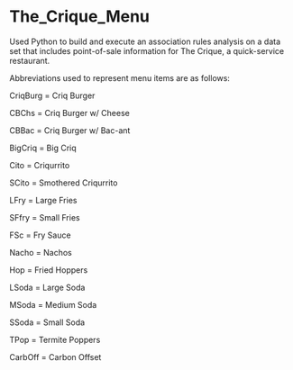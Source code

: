 # The_Crique_Menu
Used Python to build and execute an association rules analysis on a data set that includes point-of-sale information for The Crique, a quick-service restaurant.


Abbreviations used to represent menu items are as follows:

CriqBurg = Criq Burger

CBChs = Criq Burger w/ Cheese

CBBac = Criq Burger w/ Bac-ant

BigCriq = Big Criq

Cito = Criqurrito

SCito = Smothered Criqurrito

LFry = Large Fries

SFfry = Small Fries

FSc = Fry Sauce

Nacho = Nachos

Hop = Fried Hoppers

LSoda = Large Soda

MSoda = Medium Soda

SSoda = Small Soda

TPop = Termite Poppers

CarbOff = Carbon Offset
